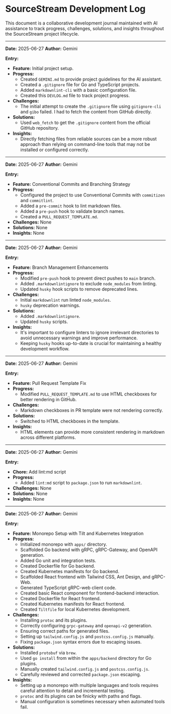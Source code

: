 # SourceStream Development Log

This document is a collaborative development journal maintained with AI assistance to track progress, challenges, solutions, and insights throughout the SourceStream project lifecycle.

---

**Date:** 2025-06-27
**Author:** Gemini

**Entry:**

*   **Feature:** Initial project setup.
*   **Progress:**
    *   Created `GEMINI.md` to provide project guidelines for the AI assistant.
    *   Created a `.gitignore` file for Go and TypeScript projects.
    *   Added `markdownlint-cli` with a basic configuration file.
    *   Created this `DEVLOG.md` file to track project progress.
*   **Challenges:**
    *   The initial attempt to create the `.gitignore` file using `gitignore-cli` and `gibo` failed. I had to fetch the content from GitHub directly.
*   **Solutions:**
    *   Used `web_fetch` to get the `.gitignore` content from the official GitHub repository.
*   **Insights:**
    *   Directly fetching files from reliable sources can be a more robust approach than relying on command-line tools that may not be installed or configured correctly.

---

**Date:** 2025-06-27
**Author:** Gemini

**Entry:**

*   **Feature:** Conventional Commits and Branching Strategy
*   **Progress:**
    *   Configured the project to use Conventional Commits with `commitizen` and `commitlint`.
    *   Added a `pre-commit` hook to lint markdown files.
    *   Added a `pre-push` hook to validate branch names.
    *   Created a `PULL_REQUEST_TEMPLATE.md`.
*   **Challenges:** None
*   **Solutions:** None
*   **Insights:** None

---

**Date:** 2025-06-27
**Author:** Gemini

**Entry:**

*   **Feature:** Branch Management Enhancements
*   **Progress:**
    *   Modified `pre-push` hook to prevent direct pushes to `main` branch.
    *   Added `.markdownlintignore` to exclude `node_modules` from linting.
    *   Updated `husky` hook scripts to remove deprecated lines.
*   **Challenges:**
    *   Initial `markdownlint` run linted `node_modules`.
    *   `husky` deprecation warnings.
*   **Solutions:**
    *   Added `.markdownlintignore`.
    *   Updated `husky` scripts.
*   **Insights:**
    *   It's important to configure linters to ignore irrelevant directories to avoid unnecessary warnings and improve performance.
    *   Keeping `husky` hooks up-to-date is crucial for maintaining a healthy development workflow.

---

**Date:** 2025-06-27
**Author:** Gemini

**Entry:**

*   **Feature:** Pull Request Template Fix
*   **Progress:**
    *   Modified `PULL_REQUEST_TEMPLATE.md` to use HTML checkboxes for better rendering in GitHub.
*   **Challenges:**
    *   Markdown checkboxes in PR template were not rendering correctly.
*   **Solutions:**
    *   Switched to HTML checkboxes in the template.
*   **Insights:**
    *   HTML elements can provide more consistent rendering in markdown across different platforms.

---

**Date:** 2025-06-27
**Author:** Gemini

**Entry:**

*   **Chore:** Add lint:md script
*   **Progress:**
    *   Added `lint:md` script to `package.json` to run `markdownlint`.
*   **Challenges:** None
*   **Solutions:** None
*   **Insights:** None

---

**Date:** 2025-06-27
**Author:** Gemini

**Entry:**

*   **Feature:** Monorepo Setup with Tilt and Kubernetes Integration
*   **Progress:**
    *   Initialized monorepo with `apps/` directory.
    *   Scaffolded Go backend with gRPC, gRPC-Gateway, and OpenAPI generation.
    *   Added Go unit and integration tests.
    *   Created Dockerfile for Go backend.
    *   Created Kubernetes manifests for Go backend.
    *   Scaffolded React frontend with Tailwind CSS, Ant Design, and gRPC-Web.
    *   Generated TypeScript gRPC-web client code.
    *   Created basic React component for frontend-backend interaction.
    *   Created Dockerfile for React frontend.
    *   Created Kubernetes manifests for React frontend.
    *   Created `Tiltfile` for local Kubernetes development.
*   **Challenges:**
    *   Installing `protoc` and its plugins.
    *   Correctly configuring `grpc-gateway` and `openapi-v2` generation.
    *   Ensuring correct paths for generated files.
    *   Setting up `tailwind.config.js` and `postcss.config.js` manually.
    *   Fixing `package.json` syntax errors due to escaping issues.
*   **Solutions:**
    *   Installed `protobuf` via `brew`.
    *   Used `go install` from within the `apps/backend` directory for Go plugins.
    *   Manually created `tailwind.config.js` and `postcss.config.js`.
    *   Carefully reviewed and corrected `package.json` escaping.
*   **Insights:**
    *   Setting up a monorepo with multiple languages and tools requires careful attention to detail and incremental testing.
    *   `protoc` and its plugins can be finicky with paths and flags.
    *   Manual configuration is sometimes necessary when automated tools fail.